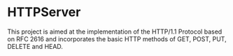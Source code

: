 # HTTPServer
This project is aimed at the implementation of the HTTP/1.1 Protocol based on RFC 2616 and incorporates the basic HTTP methods of GET, POST, PUT, DELETE and HEAD.
